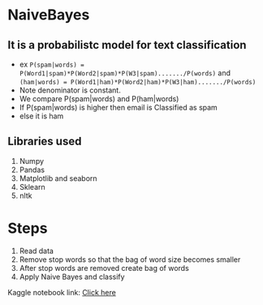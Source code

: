 # NaiveBayes

## It is a probabilistc model  for text classification
- ex `P(spam|words) = P(Word1|spam)*P(Word2|spam)*P(W3|spam)......./P(words)` and `(ham|words) = P(Word1|ham)*P(Word2|ham)*P(W3|ham)......./P(words)`
- Note denominator is constant.
- We compare P(spam|words) and P(ham|words) 
- If P(spam|words) is higher then email is Classified as spam
- else it is ham

## Libraries used
1. Numpy
2. Pandas
3. Matplotlib and seaborn
4. Sklearn
5. nltk

# Steps
1. Read data
2. Remove stop words so that the bag of word size becomes smaller
3. After stop words are removed create bag of words
4. Apply Naive Bayes and classify




Kaggle notebook link: <a href="https://www.kaggle.com/msvrao/notebook24f1a2c132">Click here</a>
